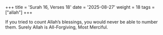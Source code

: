 +++
title = 'Surah 16, Verses 18'
date = '2025-08-27'
weight = 18
tags = ["allah"]
+++

If you tried to count Allah’s blessings, you would never be able to number them. Surely Allah is All-Forgiving, Most Merciful.